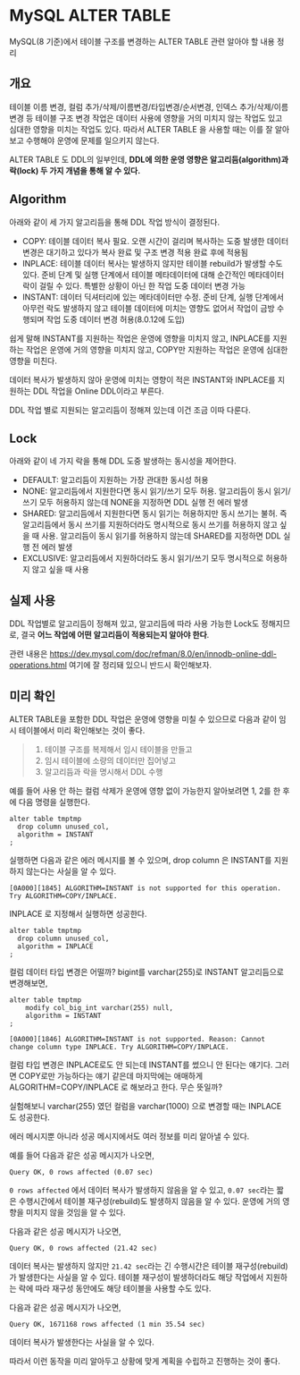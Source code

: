 # MySQL ALTER TABLE

MySQL(8 기준)에서 테이블 구조를 변경하는 ALTER TABLE 관련 알아야 할 내용 정리

## 개요

테이블 이름 변경, 컬럼 추가/삭제/이름변경/타입변경/순서변경, 인덱스 추가/삭제/이름변경 등 테이블 구조 변경 작업은 데이터 사용에 영향을 거의 미치지 않는 작업도 있고 심대한 영향을 미치는 작업도 있다. 따라서 ALTER TABLE 을 사용할 때는 이를 잘 알아보고 수행해야 운영에 문제를 일으키지 않는다.

ALTER TABLE 도 DDL의 일부인데, **DDL에 의한 운영 영향은 알고리듬(algorithm)과 락(lock) 두 가지 개념을 통해 알 수 있다.**


## Algorithm

아래와 같이 세 가지 알고리듬을 통해 DDL 작업 방식이 결정된다.

- COPY: 테이블 데이터 복사 필요. 오랜 시간이 걸리며 복사하는 도중 발생한 데이터 변경은 대기하고 있다가 복사 완료 및 구조 변경 적용 완료 후에 적용됨
- INPLACE: 테이블 데이터 복사는 발생하지 않지만 테이블 rebuild가 발생할 수도 있다. 준비 단계 및 실행 단계에서 테이블 메타데이터에 대해 순간적인 메타데이터 락이 걸릴 수 있다. 특별한 상황이 아닌 한 작업 도중 데이터 변경 가능
- INSTANT: 데이터 딕셔터리에 있는 메타데이터만 수정. 준비 단계, 실행 단계에서 아무런 락도 발생하지 않고 테이블 데이터에 미치는 영향도 없어서 작업이 금방 수행되며 작업 도중 데이터 변경 허용(8.0.12에 도입)

쉽게 말해 INSTANT를 지원하는 작업은 운영에 영향을 미치지 않고, INPLACE를 지원하는 작업은 운영에 거의 영향을 미치지 않고, COPY만 지원하는 작업은 운영에 심대한 영향을 미친다.

데이터 복사가 발생하지 않아 운영에 미치는 영향이 적은 INSTANT와 INPLACE를 지원하는 DDL 작업을 Online DDL이라고 부른다.

DDL 작업 별로 지원되는 알고리듬이 정해져 있는데 이건 조금 이따 다룬다.


## Lock

아래와 같이 네 가지 락을 통해 DDL 도중 발생하는 동시성을 제어한다.

- DEFAULT: 알고리듬이 지원하는 가장 관대한 동시성 허용
- NONE: 알고리듬에서 지원한다면 동시 읽기/쓰기 모두 허용. 알고리듬이 동시 읽기/쓰기 모두 허용하지 않는데 NONE을 지정하면 DDL 실행 전 에러 발생
- SHARED: 알고리듬에서 지원한다면 동시 읽기는 허용하지만 동시 쓰기는 불허. 즉 알고리듬에서 동시 쓰기를 지원하더라도 명시적으로 동시 쓰기를 허용하지 않고 싶을 때 사용. 알고리듬이 동시 읽기를 허용하지 않는데 SHARED를 지정하면 DDL 실행 전 에러 발생
- EXCLUSIVE: 알고리듬에서 지원하더라도 동시 읽기/쓰기 모두 명시적으로 허용하지 않고 싶을 때 사용


## 실제 사용

DDL 작업별로 알고리듬이 정해져 있고, 알고리듬에 따라 사용 가능한 Lock도 정해지므로, 결국 **어느 작업에 어떤 알고리듬이 적용되는지 알아야 한다**.

관련 내용은 https://dev.mysql.com/doc/refman/8.0/en/innodb-online-ddl-operations.html 여기에 잘 정리돼 있으니 반드시 확인해보자.


## 미리 확인

ALTER TABLE을 포함한 DDL 작업은 운영에 영향을 미칠 수 있으므로 다음과 같이 임시 테이블에서 미리 확인해보는 것이 좋다.

>1. 테이블 구조를 복제해서 임시 테이블을 만들고
>2. 임시 테이블에 소량의 데이터만 집어넣고
>3. 알고리듬과 락을 명시해서 DDL 수행

예를 들어 사용 안 하는 컬럼 삭제가 운영에 영향 없이 가능한지 알아보려면 1, 2를 한 후에 다음 명령을 실행한다.

```
alter table tmptmp
  drop column unused_col,
  algorithm = INSTANT
;
```

실행하면 다음과 같은 에러 메시지를 볼 수 있으며, drop column 은 INSTANT를 지원하지 않는다는 사실을 알 수 있다.

```
[0A000][1845] ALGORITHM=INSTANT is not supported for this operation. Try ALGORITHM=COPY/INPLACE.
```

INPLACE 로 지정해서 실행하면 성공한다.
```
alter table tmptmp
  drop column unused_col,
  algorithm = INPLACE
;
```

컬럼 데이터 타입 변경은 어떨까? bigint를 varchar(255)로 INSTANT 알고리듬으로 변경해보면,

```
alter table tmptmp
    modify col_big_int varchar(255) null,
    algorithm = INSTANT
;

[0A000][1846] ALGORITHM=INSTANT is not supported. Reason: Cannot change column type INPLACE. Try ALGORITHM=COPY/INPLACE.
```

컬럼 타입 변경은 INPLACE로도 안 되는데 INSTANT를 썼으니 안 된다는 얘기다. 그러면 COPY로만 가능하다는 얘기 같은데 마지막에는 애매하게 ALGORITHM=COPY/INPLACE 로 해보라고 한다. 무슨 뜻일까?

실험해보니 varchar(255) 였던 컬럼을 varchar(1000) 으로 변경할 때는 INPLACE 도 성공한다.

에러 메시지뿐 아니라 성공 메시지에서도 여러 정보를 미리 알아낼 수 있다.

예를 들어 다음과 같은 성공 메시지가 나오면,

```
Query OK, 0 rows affected (0.07 sec)
```

`0 rows affected` 에서 데이터 복사가 발생하지 않음을 알 수 있고, `0.07 sec`라는 짧은 수행시간에서 테이블 재구성(rebuild)도 발생하지 않음을 알 수 있다. 운영에 거의 영향을 미치지 않을 것임을 알 수 있다.

다음과 같은 성공 메시지가 나오면,

```
Query OK, 0 rows affected (21.42 sec)
```

데이터 복사는 발생하지 않지만 `21.42 sec`라는 긴 수행시간은 테이블 재구성(rebuild)가 발생한다는 사실을 알 수 있다. 테이블 재구성이 발생하더라도 해당 작업에서 지원하는 락에 따라 재구성 동안에도 해당 테이블을 사용할 수도 있다.

다음과 같은 성공 메시지가 나오면, 

```
Query OK, 1671168 rows affected (1 min 35.54 sec)
```

데이터 복사가 발생한다는 사실을 알 수 있다.

따라서 이런 동작을 미리 알아두고 상황에 맞게 계획을 수립하고 진행하는 것이 좋다.












